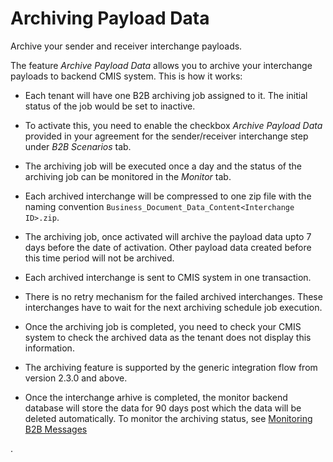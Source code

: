 <!-- loiob927e0182df04208ace0f15c66073317 -->

# Archiving Payload Data

Archive your sender and receiver interchange payloads.

The feature *Archive Payload Data* allows you to archive your interchange payloads to backend CMIS system. This is how it works:

-   Each tenant will have one B2B archiving job assigned to it. The initial status of the job would be set to inactive.

-   To activate this, you need to enable the checkbox *Archive Payload Data* provided in your agreement for the sender/receiver interchange step under *B2B Scenarios* tab.
-   The archiving job will be executed once a day and the status of the archiving job can be monitored in the *Monitor* tab.
-   Each archived interchange will be compressed to one zip file with the naming convention `Business_Document_Data_Content<Interchange ID>.zip`.
-   The archiving job, once activated will archive the payload data upto 7 days before the date of activation. Other payload data created before this time period will not be archived.
-   Each archived interchange is sent to CMIS system in one transaction.
-   There is no retry mechanism for the failed archived interchanges. These interchanges have to wait for the next archiving schedule job execution.
-   Once the archiving job is completed, you need to check your CMIS system to check the archived data as the tenant does not display this information.
-   The archiving feature is supported by the generic integration flow from version 2.3.0 and above.
-   Once the interchange arhive is completed, the monitor backend database will store the data for 90 days post which the data will be deleted automatically. To monitor the archiving status, see [Monitoring B2B Messages](monitoring-b2b-messages-b5e1fc9.md)

.

